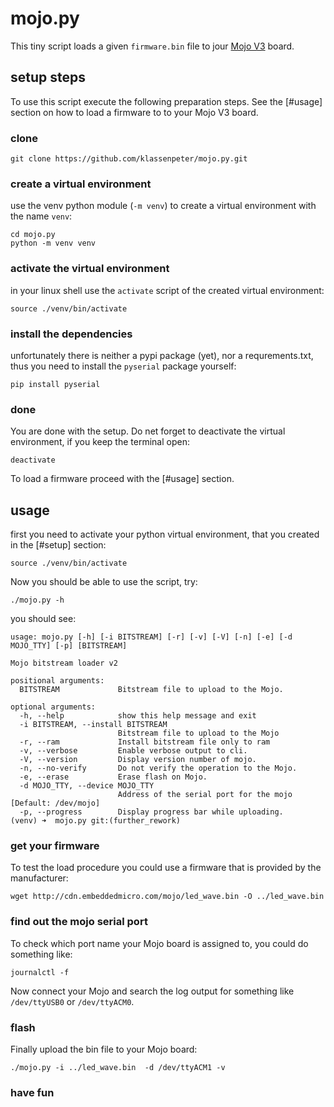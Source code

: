 # mojo.py
This tiny script loads a given `firmware.bin` file
to jour [Mojo V3](https://alchitry.com/products/mojo-v3) board.

## setup steps
To use this script execute the following preparation steps.
See the [#usage] section on how
to load a firmware to to your Mojo V3 board.
### clone

```shell
git clone https://github.com/klassenpeter/mojo.py.git
```


### create a virtual environment
use the venv python module (`-m venv`) to create a virtual environment
with the name `venv`:
```shell
cd mojo.py
python -m venv venv
```

### activate the virtual environment
in your linux shell use the `activate` script of the created virtual environment:
```shell
source ./venv/bin/activate
```

### install the dependencies
unfortunately there is neither a pypi package (yet), nor a requrements.txt, thus
you need to install the `pyserial` package yourself:
```shell
pip install pyserial
```

### done
You are done with the setup. Do net forget to deactivate the virtual 
environment, if you keep the terminal open:
```shell
deactivate
```
To load a firmware proceed with the [#usage] section.


## usage
first you need to activate your python virtual environment, that you created in the
[#setup] section:
```shell
source ./venv/bin/activate
```

Now you should be able to use the script, try:
```shell
./mojo.py -h
```
you should see:
```shell
usage: mojo.py [-h] [-i BITSTREAM] [-r] [-v] [-V] [-n] [-e] [-d MOJO_TTY] [-p] [BITSTREAM]

Mojo bitstream loader v2

positional arguments:
  BITSTREAM             Bitstream file to upload to the Mojo.

optional arguments:
  -h, --help            show this help message and exit
  -i BITSTREAM, --install BITSTREAM
                        Bitstream file to upload to the Mojo
  -r, --ram             Install bitstream file only to ram
  -v, --verbose         Enable verbose output to cli.
  -V, --version         Display version number of mojo.
  -n, --no-verify       Do not verify the operation to the Mojo.
  -e, --erase           Erase flash on Mojo.
  -d MOJO_TTY, --device MOJO_TTY
                        Address of the serial port for the mojo [Default: /dev/mojo]
  -p, --progress        Display progress bar while uploading.
(venv) ➜  mojo.py git:(further_rework)
```

### get your firmware
To test the load procedure you could use a firmware that is provided by the manufacturer:
```shell
wget http://cdn.embeddedmicro.com/mojo/led_wave.bin -O ../led_wave.bin
```

### find out the mojo serial port
To check which port name your Mojo board is assigned to, you could do something like:
```shell
journalctl -f
```
Now connect your Mojo and search the log output
for something like `/dev/ttyUSB0` or `/dev/ttyACM0`.

### flash
Finally upload the bin file to your Mojo board:
```shell
./mojo.py -i ../led_wave.bin  -d /dev/ttyACM1 -v
```

### have fun